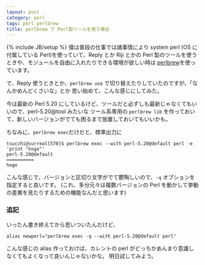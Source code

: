```yaml
---
layout: post
category: perl
tags: perl perlbrew
title: perlbrew で Perl製ツールを使う場合
---
```

{% include JB/setup %}
僕は普段の仕事では諸事情により system perl (OS に付属している Perl)を使っていて、Reply とか
Riji とかの Perl 製のツールを使うときや、モジュールを自由に入れたりできる環境が欲しい時は
[perlbrew](http://perlbrew.pl)を使っています。

で、Reply 使うときとか、`perlbrew use` で切り替えたりしていたのですが、「なんかめんどくさいな」とか
思い始めて、こんな感じにしてみた。

<script src="https://gist.github.com/tsucchi/7626dec9169cd1b18d4e.js"></script>

今は最新の Perl 5.20 にしているけど、ツールだと必ずしも最新じゃなくてもいいので、perl-5.20@tool みたいな ツール系専用の
`perlbrew lib` を作っておいて、新しいバージョンがでても困るまで放置しておいてもいいかも。

ちなみに、`perlbrew exec`だけだと、標準出力に

```
tsucchi@surreal[570]$ perlbrew exec --with perl-5.20@default perl -e 'print "hoge"'
perl-5.20@default
==========
hoge
```

こんな感じで、バージョンと区切り文字がでて鬱陶しいので、`-q` オプションを指定すると良いです。
(これ、多分元々は複数バージョンの Perl を動かして挙動の差異を見たりするための機能なんだと思います)

### 追記
いったん書き終えてから思いついたんだけど、

```
alias newperl="perlbrew exec -q --with perl-5.20@default perl"
```

こんな感じの alias 作っておけば、カレントの perl がどっちかあんまり意識しなくてもよくなって良いんじゃないかな。
明日試してみよう。
